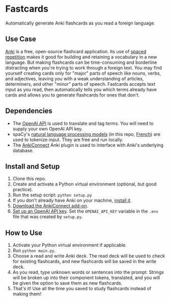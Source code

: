 # Fastcards

Automatically generate Anki flashcards as you read a foreign language.

## Use Case

[Anki](https://apps.ankiweb.net/) is a free, open-source flashcard application. Its use of [spaced repetition](https://en.wikipedia.org/wiki/Spaced_repetition) makes it good for building and retaining a vocabulary in a new language. But making flashcards can be time-consuming and borderline distracting when you're trying to work through a foreign text. You may find yourself creating cards only for "major" parts of speech like nouns, verbs, and adjectives, leaving you with a weak understanding of articles, determiners, and other "minor" parts of speech. Fastcards accepts text input as you read, then automatically tells you which terms already have cards and allows you to generate flashcards for ones that don't.

## Dependencies

- The [OpenAI API](https://platform.openai.com/docs/models) is used to translate and tag terms. You will need to supply your own OpenAI API key.
- spaCy's [natural language processing models](https://spacy.io/models) (in this repo, [French](https://spacy.io/models/fr#fr_dep_news_trf)) are used to tokenize input. They are free and run locally.
- The [AnkiConnect](https://github.com/FooSoft/anki-connect) Anki plugin is used to interface with Anki's underlying database.

## Install and Setup

1. Clone this repo.
2. Create and activate a Python virtual environment (optional, but good practice).
3. Run the setup script: `python setup.py`
4. If you don't already have Anki on your machine, [install it](https://apps.ankiweb.net/).
5. [Download the AnkiConnect add-on](https://ankiweb.net/shared/info/2055492159).
6. [Set up an OpenAI API key](https://platform.openai.com/docs/quickstart/step-2-setup-your-api-key). Set the `OPENAI_API_KEY` variable in the `.env` file that was created by `setup.py`.

## How to Use

1. Activate your Python virtual environment if applicable.
2. Run `python main.py`.
3. Choose a read and write Anki deck. The read deck will be used to check for existing flashcards, and new flashcards will be saved in the write deck.
4. As you read, type unknown words or sentences into the prompt. Strings will be broken up into their component tokens, translated, and you will be given the option to save them as new flashcards.
5. That's it! Use all the time you saved to study flashcards instead of making them!
